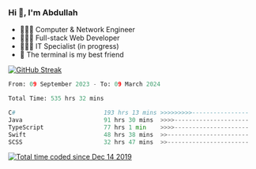 <h3>Hi 👋, I'm Abdullah</h3>

- 👷🏼‍♂️ Computer & Network Engineer
- 👨🏻‍💻 Full-stack Web Developer
- 👨🏻‍💻 IT Specialist (in progress)
- 🖤 The terminal is my best friend

[![GitHub Streak](https://streak-stats.demolab.com?user=al3bad&theme=transparent&date_format=j%20M%5B%20Y%5D)](https://git.io/streak-stats)

<!--START_SECTION:waka-->

```python
From: 09 September 2023 - To: 09 March 2024

Total Time: 535 hrs 32 mins

C#                         193 hrs 13 mins >>>>>>>>>----------------   35.76 %
Java                       91 hrs 30 mins  >>>>---------------------   16.93 %
TypeScript                 77 hrs 1 min    >>>>---------------------   14.25 %
Swift                      48 hrs 38 mins  >>-----------------------   09.00 %
SCSS                       32 hrs 47 mins  >>-----------------------   06.07 %
```

<!--END_SECTION:waka-->

<p>
  <a href="https://wakatime.com/@ce2a2aac-0d6b-4d65-b864-8a4bcaf12967"><img src="https://wakatime.com/badge/user/ce2a2aac-0d6b-4d65-b864-8a4bcaf12967.svg" alt="Total time coded since Dec 14 2019" /></a>
</p>
